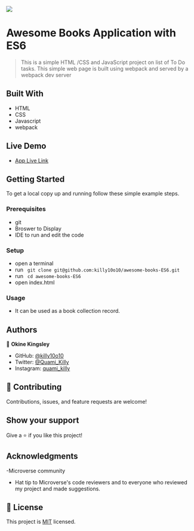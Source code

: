 ![](https://img.shields.io/badge/Microverse-blueviolet)

# Awesome Books Application with ES6

> This is a simple HTML /CSS and JavaScript project on list of To Do tasks. This simple web page is built using webpack and served by a webpack dev server

## Built With

- HTML
- CSS
- Javascript
- webpack

## Live Demo

- [App Live Link](https://killy10o10.github.io/awesome-books-ES6/)

## Getting Started

To get a local copy up and running follow these simple example steps.

### Prerequisites

- git
- Broswer to Display
- IDE to run and edit the code

### Setup

- open a terminal
- run ` git clone git@github.com:killy10o10/awesome-books-ES6.git`
- run ` cd awesome-books-ES6`
- open index.html

### Usage

- It can be used as a book collection record.

## Authors

👤 **Okine Kingsley**

- GitHub: [@killy10o10](https://github.com/killy10o10)
- Twitter: [@Quami_Killy](https://twitter.com/Quami_Killy)
- Instagram: [quami_killy](https://www.instagram.com/quami_killy/)


## 🤝 Contributing

Contributions, issues, and feature requests are welcome!

## Show your support

Give a ⭐️ if you like this project!

## Acknowledgments

-Microverse community

- Hat tip to Microverse's code reviewers and to everyone who reviewed my project and made suggestions.

## 📝 License

This project is [MIT](./LICENSE) licensed.
